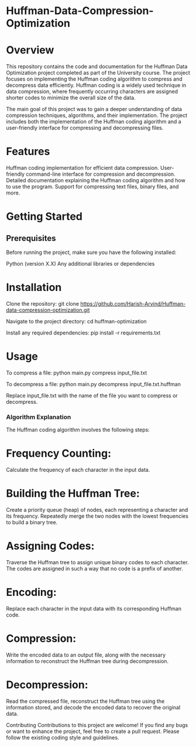 # Huffman-Data-Compression-Optimization

# Overview
This repository contains the code and documentation for the Huffman Data Optimization project completed as part of the University course.
The project focuses on implementing the Huffman coding algorithm to compress and decompress data efficiently. Huffman coding is a widely used technique in data compression,
where frequently occurring characters are assigned shorter codes to minimize the overall size of the data.

The main goal of this project was to gain a deeper understanding of data compression techniques, algorithms, and their implementation. The project includes both the 
implementation of the Huffman coding algorithm and a user-friendly interface for compressing and decompressing files.

# Features
Huffman coding implementation for efficient data compression.
User-friendly command-line interface for compression and decompression.
Detailed documentation explaining the Huffman coding algorithm and how to use the program.
Support for compressing text files, binary files, and more.

# Getting Started
## Prerequisites
Before running the project, make sure you have the following installed:

Python (version X.X)
Any additional libraries or dependencies

# Installation
Clone the repository:
git clone https://github.com/Harish-Arvind/Huffman-data-compression-optimization.git

Navigate to the project directory:
cd huffman-optimization

Install any required dependencies:
pip install -r requirements.txt

# Usage

To compress a file:
python main.py compress input_file.txt

To decompress a file:
python main.py decompress input_file.txt.huffman

Replace input_file.txt with the name of the file you want to compress or decompress.

### Algorithm Explanation
The Huffman coding algorithm involves the following steps:

# Frequency Counting: 
Calculate the frequency of each character in the input data.

# Building the Huffman Tree: 
Create a priority queue (heap) of nodes, each representing a character and its frequency. Repeatedly merge the two nodes with the lowest frequencies to build a binary tree.

# Assigning Codes: 
Traverse the Huffman tree to assign unique binary codes to each character. The codes are assigned in such a way that no code is a prefix of another.

# Encoding: 
Replace each character in the input data with its corresponding Huffman code.

# Compression: 
Write the encoded data to an output file, along with the necessary information to reconstruct the Huffman tree during decompression.

# Decompression: 
Read the compressed file, reconstruct the Huffman tree using the information stored, and decode the encoded data to recover the original data.

Contributing
Contributions to this project are welcome! If you find any bugs or want to enhance the project, feel free to create a pull request. Please follow the existing coding style and guidelines.


